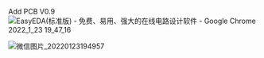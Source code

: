 Add PCB V0.9
![EasyEDA(标准版) - 免费、易用、强大的在线电路设计软件 - Google Chrome 2022_1_23 19_47_16](https://user-images.githubusercontent.com/43392862/150677345-1feb8e57-7f06-45fc-b877-a0eb61f51f26.png)

![微信图片_20220123194957](https://user-images.githubusercontent.com/43392862/150677353-b007ecf4-92b2-4e32-adc0-9507a2886bab.jpg)
